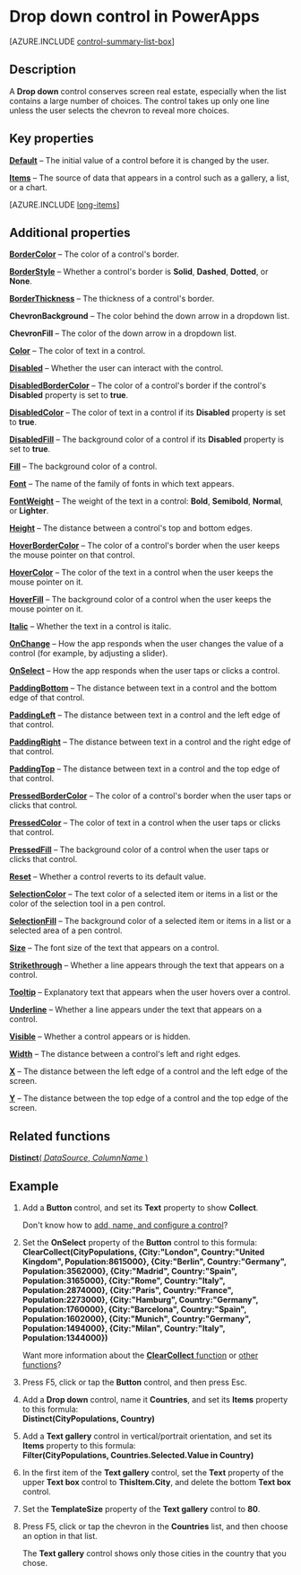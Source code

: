 <properties
    pageTitle="Drop down control: reference | Microsoft PowerApps"
    description="Information, including properties and examples, about the Drop down control"
    services=""
    suite="powerapps"
    documentationCenter="na"
    authors="aftowen"
    manager="erikre"
    editor=""
    tags=""/>

<tags
   ms.service="powerapps"
   ms.devlang="na"
   ms.topic="article"
   ms.tgt_pltfrm="na"
   ms.workload="na"
   ms.date="03/08/2016"
   ms.author="anneta"/>

# Drop down control in PowerApps #
[AZURE.INCLUDE [control-summary-list-box](../../includes/control-summary-drop-down.md)]

## Description ##
A **Drop down** control conserves screen real estate, especially when the list contains a large number of choices. The control takes up only one line unless the user selects the chevron to reveal more choices.

## Key properties ##

[**Default**](properties\properties-core.md) – The initial value of a control before it is changed by the user.

[**Items**](properties\properties-core.md) – The source of data that appears in a control such as a gallery, a list, or a chart.

[AZURE.INCLUDE [long-items](../../includes/long-items.md)]

## Additional properties ##

[**BorderColor**](properties\properties-color-border.md) – The color of a control's border.

[**BorderStyle**](properties\properties-color-border.md) – Whether a control's border is **Solid**, **Dashed**, **Dotted**, or **None**.

[**BorderThickness**](properties\properties-color-border.md) – The thickness of a control's border.

**ChevronBackground** – The color behind the down arrow in a dropdown list.

**ChevronFill** – The color of the down arrow in a dropdown list.

[**Color**](properties\properties-color-border.md) – The color of text in a control.

[**Disabled**](properties\properties-core.md) – Whether the user can interact with the control.

[**DisabledBorderColor**](properties\properties-color-border.md) – The color of a control's border if the control's **Disabled** property is set to **true**.

[**DisabledColor**](properties\properties-color-border.md) – The color of text in a control if its **Disabled** property is set to **true**.

[**DisabledFill**](properties\properties-color-border.md) – The background color of a control if its **Disabled** property is set to **true**.

[**Fill**](properties\properties-color-border.md) – The background color of a control.

[**Font**](properties\properties-text.md) – The name of the family of fonts in which text appears.

[**FontWeight**](properties\properties-text.md) – The weight of the text in a control: **Bold**, **Semibold**, **Normal**, or **Lighter**.

[**Height**](properties\properties-size-location.md) – The distance between a control's top and bottom edges.

[**HoverBorderColor**](properties\properties-color-border.md) – The color of a control's border when the user keeps the mouse pointer on that control.

[**HoverColor**](properties\properties-color-border.md) – The color of the text in a control when the user keeps the mouse pointer on it.

[**HoverFill**](properties\properties-color-border.md) – The background color of a control when the user keeps the mouse pointer on it.

[**Italic**](properties\properties-text.md) – Whether the text in a control is italic.

[**OnChange**](properties\properties-core.md) – How the app responds when the user changes the value of a control (for example, by adjusting a slider).

[**OnSelect**](properties\properties-core.md) – How the app responds when the user taps or clicks a control.

[**PaddingBottom**](properties\properties-size-location.md) – The distance between text in a control and the bottom edge of that control.

[**PaddingLeft**](properties\properties-size-location.md) – The distance between text in a control and the left edge of that control.

[**PaddingRight**](properties\properties-size-location.md) – The distance between text in a control and the right edge of that control.

[**PaddingTop**](properties\properties-size-location.md) – The distance between text in a control and the top edge of that control.

[**PressedBorderColor**](properties\properties-color-border.md) – The color of a control's border when the user taps or clicks that control.

[**PressedColor**](properties\properties-color-border.md) – The color of text in a control when the user taps or clicks that control.

[**PressedFill**](properties\properties-color-border.md) – The background color of a control when the user taps or clicks that control.

[**Reset**](properties\properties-core.md) – Whether a control reverts to its default value.

[**SelectionColor**](properties\properties-color-border.md) – The text color of a selected item or items in a list or the color of the selection tool in a pen control.

[**SelectionFill**](properties\properties-color-border.md) – The background color of a selected item or items in a list or a selected area of a pen control.

[**Size**](properties\properties-text.md) – The font size of the text that appears on a control.

[**Strikethrough**](properties\properties-text.md) – Whether a line appears through the text that appears on a control.

[**Tooltip**](properties\properties-core.md) – Explanatory text that appears when the user hovers over a control.

[**Underline**](properties\properties-text.md) – Whether a line appears under the text that appears on a control.

[**Visible**](properties\properties-core.md) – Whether a control appears or is hidden.

[**Width**](properties\properties-size-location.md) – The distance between a control's left and right edges.

[**X**](properties\properties-size-location.md) – The distance between the left edge of a control and the left edge of the screen.

[**Y**](properties\properties-size-location.md) – The distance between the top edge of a control and the top edge of the screen.

## Related functions ##

[**Distinct**( *DataSource*, *ColumnName* )](function-distinct.md)

## Example ##
1. Add a **Button** control, and set its **Text** property to show **Collect**.

	Don't know how to [add, name, and configure a control](add-configure-controls.md)?

1. Set the **OnSelect** property of the **Button** control to this formula:
<br>**ClearCollect(CityPopulations, {City:"London", Country:"United Kingdom", Population:8615000}, {City:"Berlin", Country:"Germany", Population:3562000}, {City:"Madrid", Country:"Spain", Population:3165000}, {City:"Rome", Country:"Italy", Population:2874000}, {City:"Paris", Country:"France", Population:2273000}, {City:"Hamburg", Country:"Germany", Population:1760000}, {City:"Barcelona", Country:"Spain", Population:1602000}, {City:"Munich", Country:"Germany", Population:1494000}, {City:"Milan", Country:"Italy", Population:1344000})**

	Want more information about the [**ClearCollect** function](function-clear-collect-clearcollect.md) or [other functions](formula-reference.md)?

1. Press F5, click or tap the **Button** control, and then press Esc.

1. Add a **Drop down** control, name it **Countries**, and set its **Items** property to this formula:
<br>**Distinct(CityPopulations, Country)**

1. Add a **Text gallery** control in vertical/portrait orientation, and set its **Items** property to this formula:
<br>**Filter(CityPopulations, Countries.Selected.Value in Country)**

1. In the first item of the **Text gallery** control, set the **Text** property of the upper **Text box** control to **ThisItem.City**, and delete the bottom **Text box** control.

1. Set the **TemplateSize** property of the **Text gallery** control to **80**.

1. Press F5, click or tap the chevron in the **Countries** list, and then choose an option in that list.

	The **Text gallery** control shows only those cities in the country that you chose.

